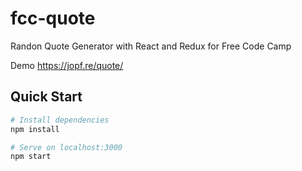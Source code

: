 # fcc-quote
Randon Quote Generator with React and Redux for Free Code Camp

Demo https://jopf.re/quote/

## Quick Start

```bash
# Install dependencies
npm install

# Serve on localhost:3000
npm start
```